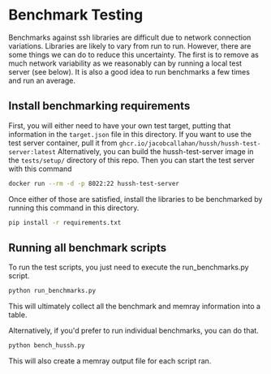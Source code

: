 # Benchmark Testing
Benchmarks against ssh libraries are difficult due to network connection variations.
Libraries are likely to vary from run to run. However, there are some things we can do to reduce this uncertainty.
The first is to remove as much network variability as we reasonably can by running a local test server (see below).
It is also a good idea to run benchmarks a few times and run an average. 

## Install benchmarking requirements
First, you will either need to have your own test target, putting that information in the `target.json` file in this directory.
If you want to use the test server container, pull it from `ghcr.io/jacobcallahan/hussh/hussh-test-server:latest`
Alternatively, you can build the hussh-test-server image in the `tests/setup/` directory of this repo.
Then you can start the test server with this command
```bash
docker run --rm -d -p 8022:22 hussh-test-server
```
Once either of those are satisfied, install the libraries to be benchmarked by running this command in this directory.
```bash
pip install -r requirements.txt
```

## Running all benchmark scripts
To run the test scripts, you just need to execute the run_benchmarks.py script.
```bash
python run_benchmarks.py
```
This will ultimately collect all the benchmark and memray information into a table.

Alternatively, if you'd prefer to run individual benchmarks, you can do that.
```bash
python bench_hussh.py
```
This will also create a memray output file for each script ran.
